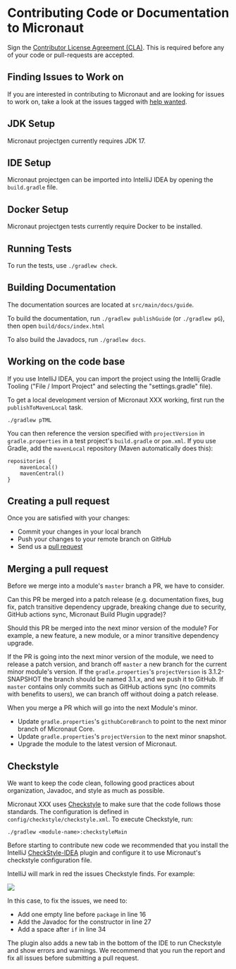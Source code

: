 # Contributing Code or Documentation to Micronaut

Sign the [Contributor License Agreement (CLA)](https://cla-assistant.io/micronaut-projects/micronaut-projectgen). This is required before any of your code or pull-requests are accepted.

## Finding Issues to Work on

If you are interested in contributing to Micronaut and are looking for issues to work on, take a look at the issues tagged with [help wanted](https://github.com/micronaut-projects/micronaut-xxx/issues?q=is%3Aopen+is%3Aissue+label%3A%22status%3A+help+wanted%22).

## JDK Setup

Micronaut projectgen currently requires JDK 17.

## IDE Setup

Micronaut projectgen can be imported into IntelliJ IDEA by opening the `build.gradle` file.

## Docker Setup

Micronaut projectgen tests currently require Docker to be installed.

## Running Tests

To run the tests, use `./gradlew check`.

## Building Documentation

The documentation sources are located at `src/main/docs/guide`.

To build the documentation, run `./gradlew publishGuide` (or `./gradlew pG`), then open `build/docs/index.html`

To also build the Javadocs, run `./gradlew docs`.

## Working on the code base

If you use IntelliJ IDEA, you can import the project using the Intellij Gradle Tooling ("File / Import Project" and selecting the "settings.gradle" file).

To get a local development version of Micronaut XXX working, first run the `publishToMavenLocal` task.

```
./gradlew pTML
```

You can then reference the version specified with `projectVersion` in `gradle.properties` in a test project's `build.gradle` or `pom.xml`. If you use Gradle, add the `mavenLocal` repository (Maven automatically does this):

```
repositories {
    mavenLocal()
    mavenCentral()
}
```

## Creating a pull request

Once you are satisfied with your changes:

- Commit your changes in your local branch
- Push your changes to your remote branch on GitHub
- Send us a [pull request](https://help.github.com/articles/creating-a-pull-request)

## Merging a pull request

Before we merge into a module's `master` branch a PR, we have to consider.

Can this PR be merged into a patch release (e.g. documentation fixes, bug fix, patch transitive dependency upgrade, breaking change due to security, GitHub actions sync, Micronaut Build Plugin upgrade)?

Should this PR be merged into the next minor version of the module? For example, a new feature, a new module, or a minor transitive dependency upgrade.

If the PR is going into the next minor version of the module, we need to release a patch version, and branch off `master` a new branch for the current minor module's version. If the `gradle.properties`'s `projectVersion` is 3.1.2-SNAPSHOT the branch should be named 3.1.x, and we push it to GitHub. If `master` contains only commits such as GitHub actions sync (no commits with benefits to users), we can branch off without doing a patch release.

When you merge a PR which will go into the next Module's minor.

- Update `gradle.properties`'s `githubCoreBranch` to point to the next minor branch of Micronaut Core.
- Update `gradle.properties`'s `projectVersion` to the next minor snapshot.
- Upgrade the module to the latest version of Micronaut.

## Checkstyle

We want to keep the code clean, following good practices about organization, Javadoc, and style as much as possible.

Micronaut XXX uses [Checkstyle](https://checkstyle.sourceforge.io/) to make sure that the code follows those standards. The configuration is defined in `config/checkstyle/checkstyle.xml`. To execute Checkstyle, run:

```
./gradlew <module-name>:checkstyleMain
```

Before starting to contribute new code we recommended that you install the IntelliJ [CheckStyle-IDEA](https://plugins.jetbrains.com/plugin/1065-checkstyle-idea) plugin and configure it to use Micronaut's checkstyle configuration file.

IntelliJ will mark in red the issues Checkstyle finds. For example:

![](https://github.com/micronaut-projects/micronaut-core/raw/master/src/main/docs/resources/img/checkstyle-issue.png)

In this case, to fix the issues, we need to:

- Add one empty line before `package` in line 16
- Add the Javadoc for the constructor in line 27
- Add a space after `if` in line 34

The plugin also adds a new tab in the bottom of the IDE to run Checkstyle and show errors and warnings. We recommend that you run the report and fix all issues before submitting a pull request.
